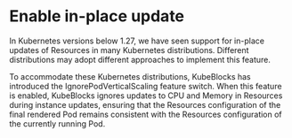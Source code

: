 # Enable in-place update
In Kubernetes versions below 1.27, we have seen support for in-place updates of Resources in many Kubernetes distributions. Different distributions may adopt different approaches to implement this feature.

To accommodate these Kubernetes distributions, KubeBlocks has introduced the IgnorePodVerticalScaling feature switch. When this feature is enabled, KubeBlocks ignores updates to CPU and Memory in Resources during instance updates, ensuring that the Resources configuration of the final rendered Pod remains consistent with the Resources configuration of the currently running Pod.